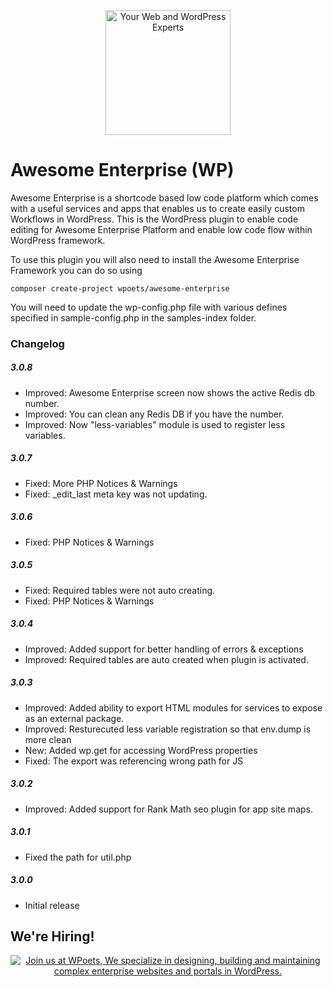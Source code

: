 <p align="center">
	<a href="https://www.wpoets.com/" target="_blank"><img width="200"src="https://www.wpoets.com/wp-content/uploads/2018/05/WPoets-logo-1.svg" alt='Your Web and WordPress Experts'></a>
</p>

# Awesome Enterprise (WP)

Awesome Enterprise is a shortcode based low code platform which comes with a useful services and apps that enables us to create easily custom Workflows in WordPress. This is the WordPress plugin to enable code editing for Awesome Enterprise Platform and enable low code flow within WordPress framework.

To use this plugin you will also need to install the Awesome Enterprise Framework you can do so using

`composer create-project wpoets/awesome-enterprise`

You will need to update the wp-config.php file with various defines specified in sample-config.php in the samples-index folder.


### Changelog 

##### 3.0.8
* Improved: Awesome Enterprise screen now shows the active Redis db number.
* Improved: You can clean any Redis DB if you have the number.
* Improved: Now "less-variables" module is used to register less variables.

##### 3.0.7 
* Fixed: More PHP Notices & Warnings
* Fixed: _edit_last meta key was not updating.
 
##### 3.0.6 
* Fixed: PHP Notices & Warnings

##### 3.0.5 
* Fixed: Required tables were not auto creating.
* Fixed: PHP Notices & Warnings

##### 3.0.4  
* Improved: Added support for better handling of errors & exceptions
* Improved: Required tables are auto created when plugin is activated.

##### 3.0.3  
* Improved: Added ability to export HTML modules for services to expose as an external package.
* Improved: Resturecuted less variable registration so that env.dump is more clean
* New: Added wp.get for accessing WordPress properties
* Fixed: The export was referencing wrong path for JS

##### 3.0.2  
* Improved: Added support for Rank Math seo plugin for app site maps. 

##### 3.0.1  
* Fixed the path for util.php 

##### 3.0.0  
* Initial release

## We're Hiring!

<p align="center">
<a href="https://www.wpoets.com/careers/"><img src="https://www.wpoets.com/wp-content/uploads/2020/11/work-with-us_1776x312.png" alt="Join us at WPoets, We specialize in designing, building and maintaining complex enterprise websites and portals in WordPress."></a>
</p>
